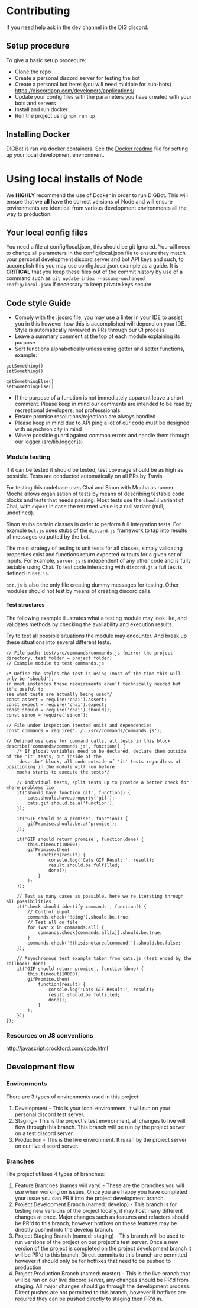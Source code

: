 # Contributing
If you need help ask in the dev channel in the DIG discord.

## Setup procedure
To give a basic setup procedure:
-   Clone the repo
-   Create a personal discord server for testing the bot
-   Create a personal bot here: (you will need multiple for sub-bots) <https://discordapp.com/developers/applications/>
-   Update your config files with the parameters you have created with your bots and servers
-   Install and run docker
-   Run the project using `npm run up`

## Installing Docker

DIGBot is ran via docker containers. See the [Docker readme](docker/README.md) file for setting up your local development environment.

# Using local installs of Node

We **HIGHLY** recommend the use of Docker in order to run DIGBot. This will ensure that we **all** have the correct versions of Node and will ensure environments are identical from various development environments all the way to production.

## Your local config files

You need a file at config/local.json, this should be git Ignored. You will need to change all parameters in the config/local.json file to ensure they match your personal development discord server and bot API keys and such, to accomplish this you may use config.local.json.example as a guide. It is **CRITICAL** that you keep these files out of the commit history by use of a command such as `git update-index --assume-unchanged config/local.json` if necessary to keep private keys secure.

## Code style Guide

-   Comply with the .jscsrc file, you may use a linter in your IDE to assist you in this however how this is accomplished will depend on your IDE. Style is automatically reviewed in PRs through our CI process.
-   Leave a summary comment at the top of each module explaining its purpose
-   Sort functions alphabetically unless using getter and setter functions, example:
```
getSomething()
setSomething()

getSomethingElse()
setSomethingElse()
```
-   If the purpose of a function is not immediately apparent leave a short comment. Please keep in mind our comments are intended to be read by recreational developers, not professsionals.
-   Ensure promise resolutions/rejections are always handled
-   Please keep in mind due to API ping a lot of our code must be designed with asynchronicity in mind
-   Where possible guard against common errors and handle them through our logger (src/lib.logger.js)

### Module testing

If it can be tested it should be tested, test coverage should be as high as possible. Tests are conducted automatically on all PRs by Travis.

For testing this codebase uses Chai and Sinon with Mocha as runner. Mocha
allows organisation of tests by means of describing testable code blocks and
tests that needs passing. Most tests use the `should` variant of Chai, with
`expect` in case the returned value is a null variant (null, undefined).

Sinon stubs certain classes in order to perform full integration tests. For
example `bot.js` uses stubs of the `discord.js` framework to tap into results
of messages outputted by the bot.

The main strategy of testing is unit tests for all classes, simply validating
properties exist and functions return expected outputs for a given set of
inputs. For example, `server.js` is independent of any other code and is fully
testable using Chai. To test code interacting with `discord.js` a full test is
defined in `bot.js`.

`bot.js` is also the only file creating dummy messages for testing. Other
modules should not test by means of creating discord calls.

#### Test structures

The following example illustrates what a testing module may look like, and validates
methods by checking the availability and execution results.

Try to test all possible situations the module may encounter. And break up these situations into
several different tests.

```
// File path: test/src/commands/commands.js (mirror the project directory, test folder = project folder)
// Example module to test commands.js

/* Define the styles the test is using (most of the time this will only be 'should'),
in most instances these requirements aren't technically needed but it's useful to
see what tests are actually being used*/
const assert = require('chai').assert;
const expect = require('chai').expect;
const should = require('chai').should();
const sinon = require('sinon');

// File under inspection (tested unit) and dependencies
const commands = require('../../src/commands/commands.js');

// Defined use case for command calls, all tests in this block
describe('commands/commands.js', function() {
    /* If global variables need to be declared, declare them outside of the 'it' tests, but inside of the
    'describe' block, all code outside of 'it' tests regardless of positioning in the module will run before
    mocha starts to execute the tests*/

    // Individual tests, split tests up to provide a better check for where problems lie
    it('should have function gif', function() {
        cats.should.have.property('gif');
        cats.gif.should.be.a('function');
    });

    it('GIF should be a promise', function() {
        gifPromise.should.be.a('promise');
    });

    it('GIF should return promise', function(done) {
        this.timeout(10000);
        gifPromise.then(
            function(result) {
                console.log('Cats GIF Result:', result);
                result.should.be.fulfilled;
                done();
            }
        );
    });

    // Test as many cases as possible, here we're iterating through all possibilities
    it('check should identify commands', function() {
        // Control input
        commands.check('!ping').should.be.true;
        // Test all on file
        for (var x in commands.all) {
            commands.check(commands.all[x]).should.be.true;
        }
        commands.check('!thisisnotarealcommand!').should.be.false;
    });

    // Asynchronous test example taken from cats.js (test ended by the callback: done)
    it('GIF should return promise', function(done) {
        this.timeout(10000);
        gifPromise.then(
            function(result) {
                console.log('Cats GIF Result:', result);
                result.should.be.fulfilled;
                done();
            }
        );
    });
});
```

### Resources on JS conventions

<http://javascript.crockford.com/code.html>

## Development flow

### Environments

There are 3 types of environments used in this project:
1. Development - This is your local environment, it will run on your personal discord test server.
2. Staging - This is the project's test environment, all changes to live will flow through this branch. This branch will be run by the project server on a test discord server.
3. Production - This is the live environment. It is ran by the project server on our live discord server.

### Branches

The project utilises 4 types of branches:
1. Feature Branches (names will vary) - These are the branches you will use when working on issues. Once you are happy you have completed your issue you can PR it into the project development branch.
2. Project Development Branch (named: develop) - This branch is for testing new versions of the project locally, it may host many different changes at once. Major changes such as features and refactors should be PR'd to this branch, however hotfixes on these features may be directly pushed into the develop branch.
3. Project Staging Branch (named: staging) - This branch will be used to run versions of the project on our project's test server. Once a new version of the project is completed on the project development branch it will be PR'd to this branch. Direct commits to this branch are permitted however it should only be for hotfixes that need to be pushed to production
4. Project Production Branch (named: master) - This is the live branch that will be ran on our live discord server, any changes should be PR'd from staging. All major changes should go through the development process. Direct pushes are not permitted to this branch, however if hotfixes are required they can be pushed directly to staging then PR'd in.
